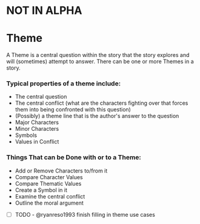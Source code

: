NOT IN ALPHA
===


# Theme

A Theme is a central question within the story that the story explores and will (sometimes) attempt to answer. There can be one or more Themes in a story. 

### Typical properties of a theme include:

- The central question
- The central conflict (what are the characters fighting over that forces them into being confronted with this question)
- (Possibly) a theme line that is the author's answer to the question
- Major Characters
- Minor Characters
- Symbols
- Values in Conflict

### Things That can be Done with or to a Theme:

- Add or Remove Characters to/from it
- Compare Character Values
- Compare Thematic Values
- Create a Symbol in it
- Examine the central conflict
- Outline the moral argument
- [ ] TODO - @ryanreso1993 finish filling in theme use cases
